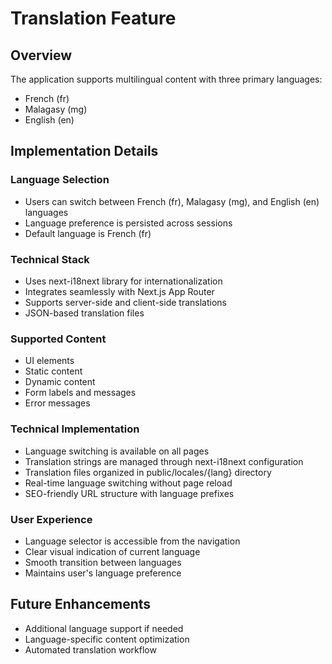 # Translation Feature

## Overview
The application supports multilingual content with three primary languages:
- French (fr)
- Malagasy (mg)
- English (en)

## Implementation Details

### Language Selection
- Users can switch between French (fr), Malagasy (mg), and English (en) languages
- Language preference is persisted across sessions
- Default language is French (fr)

### Technical Stack
- Uses next-i18next library for internationalization
- Integrates seamlessly with Next.js App Router
- Supports server-side and client-side translations
- JSON-based translation files

### Supported Content
- UI elements
- Static content
- Dynamic content
- Form labels and messages
- Error messages

### Technical Implementation
- Language switching is available on all pages
- Translation strings are managed through next-i18next configuration
- Translation files organized in public/locales/{lang} directory
- Real-time language switching without page reload
- SEO-friendly URL structure with language prefixes

### User Experience
- Language selector is accessible from the navigation
- Clear visual indication of current language
- Smooth transition between languages
- Maintains user's language preference

## Future Enhancements
- Additional language support if needed
- Language-specific content optimization
- Automated translation workflow